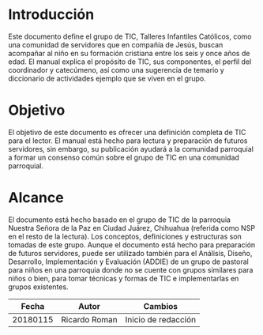 # Introducción
Este documento define el grupo de TIC, Talleres Infantiles Católicos, como una comunidad de servidores que en compañía de Jesús, buscan acompañar al niño en su formación cristiana entre los seis y once años de edad. El manual explica el propósito de TIC, sus componentes, el perfil del coordinador y catecúmeno, así como una sugerencia de temario y diccionario de actividades ejemplo que se viven en el grupo.

# Objetivo
El objetivo de este documento es ofrecer una definición completa de TIC para el lector. El manual está hecho para lectura y preparación de futuros servidores, sin embargo, su publicación ayudará a la comunidad parroquial a formar un consenso común sobre el grupo de TIC en una comunidad parroquial.

# Alcance
El documento está hecho basado en el grupo de TIC de la parroquia Nuestra Señora de la Paz en Ciudad Juárez, Chihuahua (referida como NSP en el resto de la lectura). Los conceptos, definiciones y estructuras son tomadas de este grupo. Aunque el documento está hecho para preparación de futuros servidores, puede ser utilizado también para el Análisis, Diseño, Desarrollo, Implementación y Evaluación (ADDIE) de un grupo de pastoral para niños en una parroquia donde no se cuente con grupos similares para niños o bien, para tomar técnicas y formas de TIC e implementarlas en grupos existentes.

| Fecha    | Autor              | Cambios             |
| -------- | ------------------ | ------------------- |
| 20180115 | Ricardo Roman      | Inicio de redacción |
